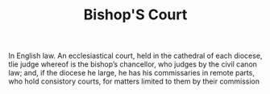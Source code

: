 ---
title: Bishop'S Court
letter: B
permalink: "/definitions/bishops-court.html"
body: In English law. An ecclesiastical court, held in the cathedral of each diocese,
  tlie judge whereof is the bishop’s chancellor, who judges by the civil canon law;
  and, if the diocese he large, he has his commissaries in remote parts, who hold
  consistory courts, for matters limited to them by their commission
published_at: '2018-07-07'
source: Black's Law Dictionary
layout: post
---